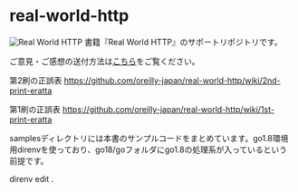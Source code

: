 # real-world-http
![Real World HTTP](https://www.oreilly.co.jp/books/images/picture978-4-87311-804-8.gif)
書籍『Real World HTTP』のサポートリポジトリです。

ご意見・ご感想の送付方法は[こちら](https://www.oreilly.co.jp/feedback/)をご覧ください。

第2刷の正誤表
https://github.com/oreilly-japan/real-world-http/wiki/2nd-print-eratta

第1刷の正誤表
https://github.com/oreilly-japan/real-world-http/wiki/1st-print-eratta



samplesディレクトリには本書のサンプルコードをまとめています。go1.8環境用direnvを使っており、go18/goフォルダにgo1.8の処理系が入っているという前提です。

direnv edit .
